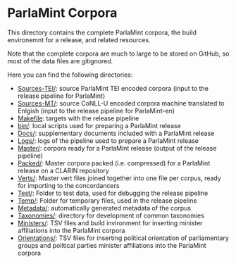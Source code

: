 # ParlaMint Corpora

This directory contains the complete ParlaMint corpora, the build environemnt for a release, and related resources.

Note that the complete corpora are much to large to be stored on GitHub, so most of the data files are gitignored.

Here you can find the following directories:

* [Sources-TEI/](Sources-TEI/): source ParlaMint TEI encoded corpora
  (input to the release pipeline for ParlaMint)
* [Sources-MT/](Sources-MT/): source CoNLL-U encoded corpora machine translated to Enlgish
 (input to the release pipeline for ParlaMint-en)
* [Makefile](Makefile): targets with the release pipeline
* [bin/](bin/): local scripts used for preparing a ParlaMint release
* [Docs/](Docs/): supplementary documents included with a ParlaMint release
* [Logs/](Logs/): logs of the pipeline used to prepare a ParlaMint release
* [Master/](Master/): corpora ready for a ParlaMint release
  (output of the release pipeline)
* [Packed/](Packed/): Master corpora packed (i.e. compressed) for a ParlaMint release on a CLARIN repository
* [Verts/](Verts/): Master vert files joined together into one file per corpus, ready for importing to the concordancers
* [Test/](Test/): Folder to test data, used for debugging the release pipeline
* [Temp/](Temp/): Folder for temporary files, used in the release pipeline
* [Metadata/](Metadata/): automatically generated metadata of the corpus
* [Taxonomies/](Taxonomies/): directory for development of common taxonomies
* [Ministers/](Ministers/): TSV files and build invironment for inserting minister affiliations into
  the ParlaMint corpora
* [Orientations/](Orientations/): TSV files for inserting political orientation of parliamentary groups
  and political parties minister affiliations into the ParlaMint corpora
